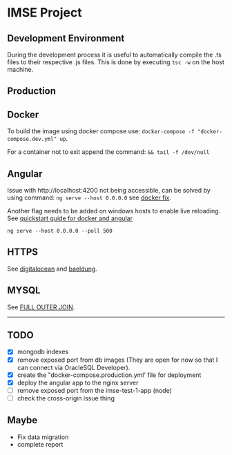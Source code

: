 # IMSE Project

## Development Environment

During the development process it is useful to automatically compile the .ts files to their respective .js files.
This is done by executing `tsc -w` on the host machine.

## Production

## Docker

To build the image using docker compose use: `docker-compose -f "docker-compose.dev.yml" up`.

For a container not to exit append the command: `&& tail -f /dev/null`

## Angular

Issue with http://localhost:4200 not being accessible, can be solved by using command:
`ng serve --host 0.0.0.0` see [docker fix](https://dev.to/vanwildemeerschbrent/docker-angular-setup-issue-exposed-port-not-accessible-98m).

Another flag needs to be added on windows hosts to enable live reloading. See [quickstart guide for docker and angular](https://nishanc.medium.com/quick-start-guide-for-docker-with-angular-on-windows-492263edeaf8)

`ng serve --host 0.0.0.0 --poll 500`

## HTTPS

See [digitalocean](https://www.digitalocean.com/community/tutorials/how-to-create-a-self-signed-ssl-certificate-for-nginx-in-ubuntu-18-04) and [baeldung](https://www.baeldung.com/openssl-self-signed-cert).

## MYSQL

See [FULL OUTER JOIN](https://explainextended.com/2009/04/06/emulating-full-outer-join-in-mysql/).

---
## TODO

- [X] mongodb indexes
- [X] remove exposed port from db images (They are open for now so that I can connect via OracleSQL Developer).
- [X] create the "docker-compose.production.yml' file for deployment
- [X] deploy the angular app to the nginx server
- [ ] remove exposed port from the imse-test-1-app (node)
- [ ] check the cross-origin issue thing

## Maybe

- Fix data migration
- complete report